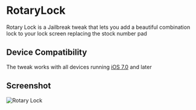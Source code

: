 # RotaryLock

Rotary Lock is a Jailbreak tweak that lets you add a beautiful combination lock to your lock screen replacing the stock number pad

## Device Compatibility

The tweak works with all devices running [iOS 7.0](https://wikipedia.org/wiki/IOS_7) and later

## Screenshot
![Rotary Lock](https://cloud.githubusercontent.com/assets/6138012/15770149/3fb795ea-2959-11e6-9ce5-fb16baf8dbd2.jpg)
